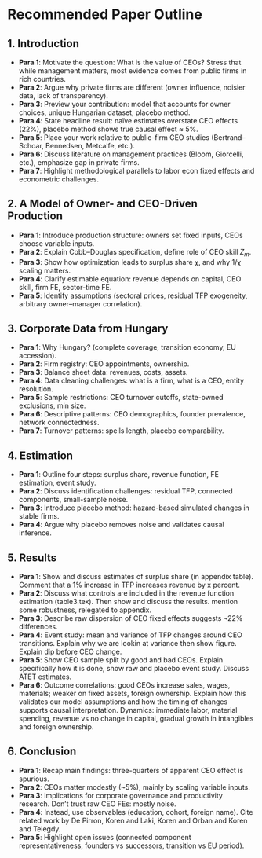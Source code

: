 # Recommended Paper Outline

## 1. Introduction

* **Para 1**: Motivate the question: What is the value of CEOs? Stress that while management matters, most evidence comes from public firms in rich countries.
* **Para 2**: Argue why private firms are different (owner influence, noisier data, lack of transparency).
* **Para 3**: Preview your contribution: model that accounts for owner choices, unique Hungarian dataset, placebo method.
* **Para 4**: State headline result: naïve estimates overstate CEO effects (22%), placebo method shows true causal effect ≈ 5%.
* **Para 5**: Place your work relative to public-firm CEO studies (Bertrand–Schoar, Bennedsen, Metcalfe, etc.).
* **Para 6**: Discuss literature on management practices (Bloom, Giorcelli, etc.), emphasize gap in private firms.
* **Para 7**: Highlight methodological parallels to labor econ fixed effects and econometric challenges.

## 2. A Model of Owner- and CEO-Driven Production

* **Para 1**: Introduce production structure: owners set fixed inputs, CEOs choose variable inputs.
* **Para 2**: Explain Cobb–Douglas specification, define role of CEO skill $Z_m$.
* **Para 3**: Show how optimization leads to surplus share χ, and why 1/χ scaling matters.
* **Para 4**: Clarify estimable equation: revenue depends on capital, CEO skill, firm FE, sector-time FE.
* **Para 5**: Identify assumptions (sectoral prices, residual TFP exogeneity, arbitrary owner–manager correlation).

## 3. Corporate Data from Hungary

* **Para 1**: Why Hungary? (complete coverage, transition economy, EU accession).
* **Para 2**: Firm registry: CEO appointments, ownership.
* **Para 3**: Balance sheet data: revenues, costs, assets.
* **Para 4**: Data cleaning challenges: what is a firm, what is a CEO, entity resolution.
* **Para 5**: Sample restrictions: CEO turnover cutoffs, state-owned exclusions, min size.
* **Para 6**: Descriptive patterns: CEO demographics, founder prevalence, network connectedness.
* **Para 7**: Turnover patterns: spells length, placebo comparability.

## 4. Estimation

* **Para 1**: Outline four steps: surplus share, revenue function, FE estimation, event study.
* **Para 2**: Discuss identification challenges: residual TFP, connected components, small-sample noise.
* **Para 3**: Introduce placebo method: hazard-based simulated changes in stable firms.
* **Para 4**: Argue why placebo removes noise and validates causal inference.

## 5. Results

* **Para 1**: Show and discuss estimates of surplus share (in appendix table). Comment that a 1% increase in TFP increases revenue by x percent.
* **Para 2**: Discuss what controls are included in the revenue function estimation (table3.tex). Then show and discuss the results. mention some robustness, relegated to appendix.
* **Para 3**: Describe raw dispersion of CEO fixed effects suggests \~22% differences.
* **Para 4**: Event study: mean and variance of TFP changes around CEO transitions. Explain why we are lookin at variance then show figure. Explain dip before CEO change.
* **Para 5**: Show CEO sample split by good and bad CEOs. Explain specifically how it is done, show raw and placebo event study. Discuss ATET estimates.
* **Para 6**: Outcome correlations: good CEOs increase sales, wages, materials; weaker on fixed assets, foreign ownership. Explain how this validates our model assumptions and how the timing of changes supports causal interpretation. Dynamics: immediate labor, material spending, revenue vs no change in capital, gradual growth in intangibles and foreign ownership.

## 6. Conclusion

* **Para 1**: Recap main findings: three-quarters of apparent CEO effect is spurious.
* **Para 2**: CEOs matter modestly (\~5%), mainly by scaling variable inputs.
* **Para 3**: Implications for corporate governance and productivity research. Don’t trust raw CEO FEs: mostly noise.
* **Para 4**: Instead, use observables (education, cohort, foreign name). Cite related work by De Pirron, Koren and Laki, Koren and Orban and Koren and Telegdy.
* **Para 5**: Highlight open issues (connected component representativeness, founders vs successors, transition vs EU period).

